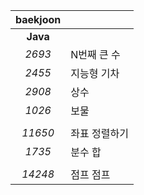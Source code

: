 |baekjoon||
|:---:|---|
|**Java**||
|*2693*|N번째 큰 수|
|*2455*|지능형 기차|
|*2908*|상수|
|*1026*|보물|
|||
|*11650*|좌표 정렬하기|
|*1735*|분수 합|
|||
|*14248*|점프 점프|
